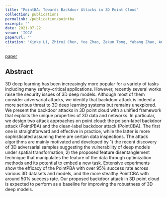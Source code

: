 ```yaml
---
title: "PointBA: Towards Backdoor Attacks in 3D Point Cloud"
collection: publications
permalink: /publication/pointba
excerpt: ''
date: 2021-07-22
venue: 'ICCV'
paperurl: ''
citation: 'Xinke Li, Zhirui Chen, Yue Zhao, Zekun Tong, Yabang Zhao, Andrew Lim, Joey Tianyi Zhou (2021). &quot;PointBA: Towards Backdoor Attacks in 3D Point Cloud.&quot; <i>IEEE International Conference on Computer Vision</i>.'
---
```

[paper](https://arxiv.org/pdf/2103.16074)
## Abstract
3D deep learning has been increasingly more popular for a variety of tasks including many safety-critical applications. However, recently several works raise the security issues of 3D deep models. Although most of them consider adversarial attacks, we identify that backdoor attack is indeed a more serious threat to 3D deep learning systems but remains unexplored. We present the backdoor attacks in 3D point cloud with a unified framework that exploits the unique properties of 3D data and networks. In particular, we design two attack approaches on point cloud: the poison-label backdoor attack (PointPBA) and the clean-label backdoor attack (PointCBA). The first one is straightforward and effective in practice, while the latter is more sophisticated assuming there are certain data inspections. The attack algorithms are mainly motivated and developed by 1) the recent discovery of 3D adversarial samples suggesting the vulnerability of deep models under spatial transformation; 2) the proposed feature disentanglement technique that manipulates the feature of the data through optimization methods and its potential to embed a new task. Extensive experiments show the efficacy of the PointPBA with over 95% success rate across various 3D datasets and models, and the more stealthy PointCBA with around 50% success rate. Our proposed backdoor attack in 3D point cloud is expected to perform as a baseline for improving the robustness of 3D deep models.
